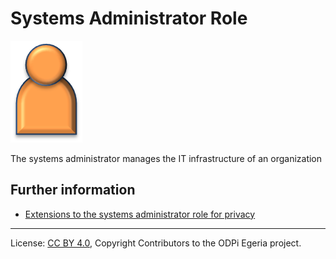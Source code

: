 <!-- SPDX-License-Identifier: CC-BY-4.0 -->
<!-- Copyright Contributors to the ODPi Egeria project. -->

# Systems Administrator Role

<!--![Icon](systems-administrator-role.png)-->
<img src="/docs/roles/systems-administrator-role.png">

The systems administrator manages the IT infrastructure of an organization


## Further information

* [Extensions to the systems administrator role for privacy](../../data-privacy-pack/role-extensions-for-privacy.md)




----
License: [CC BY 4.0](https://creativecommons.org/licenses/by/4.0/),
Copyright Contributors to the ODPi Egeria project.